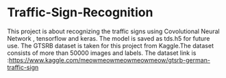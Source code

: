 # Traffic-Sign-Recognition

This project is about recognizing the traffic signs using Covolutional Neural Network , tensorflow and keras. The model is saved as tds.h5 for future use.
The GTSRB dataset is taken for this project from Kaggle.The dataset consists of more than 50000 images and labels.
The dataset link is :https://www.kaggle.com/meowmeowmeowmeowmeow/gtsrb-german-traffic-sign
